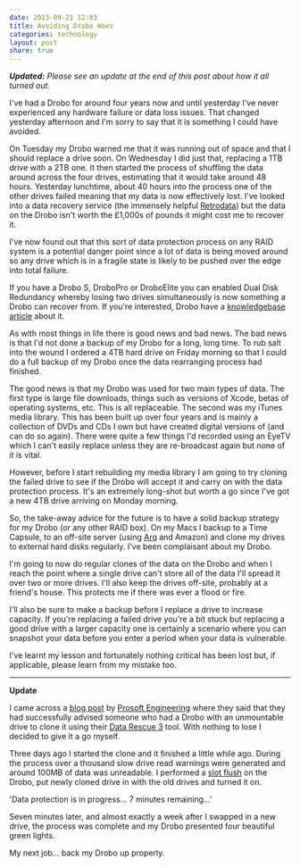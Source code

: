 ```yaml
---
date: 2013-09-21 12:03
title: Avoiding Drobo Woes
categories: technology
layout: post
share: true
---
```


***Updated:** Please see an update at the end of this post about how it all turned out.*

I've had a Drobo for around four years now and until yesterday I've never experienced any hardware failure or data loss issues. That changed yesterday afternoon and I'm sorry to say that it is something I could have avoided.

On Tuesday my Drobo warned me that it was running out of space and that I should replace a drive soon. On Wednesday I did just that, replacing a 1TB drive with a 2TB one. It then started the process of shuffling the data around across the four drives, estimating that it would take around 48 hours. Yesterday lunchtime, about 40 hours into the process one of the other drives failed meaning that my data is now effectively lost. I've looked into a data recovery service (the immensely helpful [Retrodata](http://www.retrodata.co.uk)) but the data on the Drobo isn't worth the £1,000s of pounds it might cost me to recover it.

I've now found out that this sort of data protection process on any RAID system is a potential danger point since a lot of data is being moved around so any drive which is in a fragile state is likely to be pushed over the edge into total failure.

If you have a Drobo S, DroboPro or DroboElite you can enabled Dual Disk Redundancy whereby losing two drives simultaneously is now something a Drobo can recover from. If you're interested, Drobo have a [knowledgebase article](http://support.drobo.com/app/answers/detail/a_id/6/kw/two%20drives/session/L3RpbWUvMTM3OTc2MTkwMi9zaWQvLUNEWV9TQWw%3D) about it.

As with most things in life there is good news and bad news. The bad news is that I'd not done a backup of my Drobo for a long, long time. To rub salt into the wound I ordered a 4TB hard drive on Friday morning so that I could do a full backup of my Drobo once the data rearranging process had finished.

The good news is that my Drobo was used for two main types of data. The first type is large file downloads, things such as versions of Xcode, betas of operating systems, etc. This is all replaceable. The second was my iTunes media library. This has been built up over four years and is mainly a collection of DVDs and CDs I own but have created digital versions of (and can do so again). There were quite a few things I'd recorded using an EyeTV which I can't easily replace unless they are re-broadcast again but none of it is vital.

However, before I start rebuilding my media library I am going to try cloning the failed drive to see if the Drobo will accept it and carry on with the data protection process. It's an extremely long-shot but worth a go since I've got a new 4TB drive arriving on Monday morning.

So, the take-away advice for the future is to have a solid backup strategy for my Drobo (or any other RAID box). On my Macs I backup to a Time Capsule, to an off-site server (using [Arq](http://www.haystacksoftware.com/arq/) and Amazon) and clone my drives to external hard disks regularly. I've been complaisant about my Drobo.

I'm going to now do regular clones of the data on the Drobo and when I reach the point where a single drive can't store all of the data I'll spread it over two or more drives. I'll also keep the drives off-site, probably at a friend's house. This protects me if there was ever a flood or fire.

I'll also be sure to make a backup before I replace a drive to increase capacity. If you're replacing a failed drive you're a bit stuck but replacing a good drive with a larger capacity one is certainly a scenario where you can snapshot your data before you enter a period when your data is vulnerable.

I've learnt my lesson and fortunately nothing critical has been lost but, if applicable, please learn from my mistake too.

---

**Update**

I came across a [blog post](http://www.prosofteng.com/blog/cloning-a-drive-from-a-drobo-array/) by [Prosoft Engineering](http://www.prosofteng.com) where they said that they had successfully advised someone who had a Drobo with an unmountable drive to clone it using their [Data Rescue 3](http://www.prosofteng.com/products/data_rescue.php) tool. With nothing to lose I decided to give it a go myself.

Three days ago I started the clone and it finished a little while ago. During the process over a thousand slow drive read warnings were generated and around 100MB of data was unreadable. I performed a [slot flush](http://support.drobo.com/app/answers/detail/a_id/665/kw/) on the Drobo, put newly cloned drive in with the old drives and turned it on.

'Data protection is in progress... 7 minutes remaining...'

Seven minutes later, and almost exactly a week after I swapped in a new drive, the process was complete and my Drobo presented four beautiful green lights.

My next job... back my Drobo up properly.
